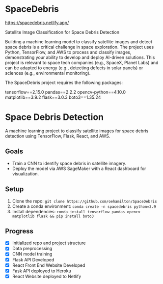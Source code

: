 # SpaceDebris

https://spacedebris.netlify.app/

Satellite Image Classification for Space Debris Detection

Building a machine learning model to classify satellite images and detect space debris is a critical challenge in space exploration. The project uses Python, TensorFlow, and AWS to process and classify images, demonstrating your ability to develop and deploy AI-driven solutions. This project is relevant to space tech companies (e.g., SpaceX, Planet Labs) and can be adapted to energy (e.g., detecting defects in solar panels) or sciences (e.g., environmental monitoring).

The SpaceDebris project requires the following packages:

tensorflow==2.15.0
pandas==2.2.2
opencv-python==4.10.0
matplotlib==3.9.2
flask==3.0.3
boto3==1.35.24

# Space Debris Detection

A machine learning project to classify satellite images for space debris detection using TensorFlow, Flask, React, and AWS.

## Goals

- Train a CNN to identify space debris in satellite imagery.
- Deploy the model via AWS SageMaker with a React dashboard for visualization.

## Setup

1. Clone the repo: `git clone https://github.com/oehamilton/SpaceDebris`
2. Create a conda environment: `conda create -n spacedebris python=3.9`
3. Install dependencies: `conda install tensorflow pandas opencv matplotlib flask && pip install boto3`

## Progress

- [x] Initialized repo and project structure
- [x] Data preprocessing
- [x] CNN model training
- [x] Flask API Developed
- [x] React Front End Website Developed
- [x] Fask API deployed to Heroku
- [x] React Website deployed to Netlify 
